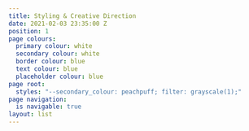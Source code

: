 ```yaml
---
title: Styling & Creative Direction
date: 2021-02-03 23:35:00 Z
position: 1
page colours:
  primary colour: white
  secondary colour: white
  border colour: blue
  text colour: blue
  placeholder colour: blue
page root:
  styles: "--secondary_colour: peachpuff; filter: grayscale(1);"
page navigation:
  is navigable: true
layout: list
---
```


